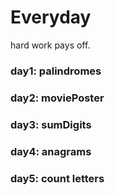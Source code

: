 # Everyday

hard work pays off.

### day1: palindromes
### day2: moviePoster
### day3: sumDigits
### day4: anagrams
### day5: count letters